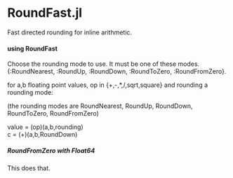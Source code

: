 # RoundFast.jl
Fast directed rounding for inline arithmetic.




#### using RoundFast

Choose the rounding mode to use.  It must be one of these modes.
{:RoundNearest, :RoundUp, :RoundDown, :RoundToZero, :RoundFromZero}.

for a,b floating point values, op in {+,-,*,/,sqrt,square} and rounding a rounding mode:
   
   (the rounding modes are RoundNearest, RoundUp, RoundDown, RoundToZero, RoundFromZero)

value = (op)(a,b,rounding)       
     c = (+)(a,b,RoundDown)


##### RoundFromZero with Float64
This does that.
